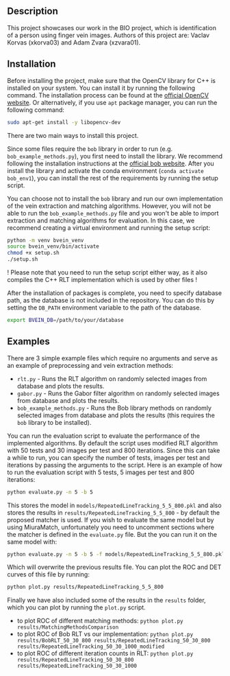 ## Description

This project showcases our work in the BIO project, which is identification of a person using finger vein images. Authors of this project are: Vaclav Korvas (xkorva03) and Adam Zvara (xzvara01).

## Installation

Before installing the project, make sure that the OpenCV library for C++ is installed on your system. You can install it by running the following command.
The installation process can be found at the [official OpenCV website](https://docs.opencv.org/4.x/d7/d9f/tutorial_linux_install.html). Or alternatively, if you use `apt` package manager, you can run the following command:

```bash
sudo apt-get install -y libopencv-dev
```

There are two main ways to install this project.

Since some files require the `bob` library in order to run (e.g. `bob_example_methods.py`), you first need to install
the library. We recommend following the installation instructions at the [official bob website](https://www.idiap.ch/software/bob/docs/bob/docs/stable/install.html).
After you install the library and activate the conda environment (`conda activate bob_env1`), you can install the rest of the requirements by running the setup script.

You can choose not to install the `bob` library and run our own implementation of the vein extraction and matching algorithms. However, you will not be able to run
the `bob_example_methods.py` file and you won't be able to import extraction and matching algorithms for evaluation. In this case, we recommend creating a virtual environment and
running the setup script:

```bash
python -m venv bvein_venv
source bvein_venv/bin/activate
chmod +x setup.sh
./setup.sh
```

! Please note that you need to run the setup script either way, as it also compiles the C++ RLT implementation which is used by other files !

After the installation of packages is complete, you need to specify database path, as the database is not included in the repository. You can do this by setting the `DB_PATH` environment variable to the path of the database.

```bash
export BVEIN_DB=/path/to/your/database
```

## Examples

There are 3 simple example files which require no arguments and serve as an example of preprocessing and vein extraction methods:
- `rlt.py` - Runs the RLT algorithm on randomly selected images from database and plots the results.
- `gabor.py` - Runs the Gabor filter algorithm on randomly selected images from database and plots the results.
- `bob_example_methods.py` - Runs the Bob library methods on randomly selected images from database and plots the results (this requires the `bob` library to be installed).

You can run the evaluation script to evaluate the performance of the implemented algorithms. By default the script uses modified RLT algorithm with 50 tests and 30 images per test and 800 iterations.
Since this can take a while to run, you can specify the number of tests, images per test and iterations by passing the arguments to the script. Here is an example of how to run the evaluation script with 5 tests, 5 images per test and 800 iterations:

```bash
python evaluate.py -n 5 -b 5
```

This stores the model in `models/RepeatedLineTracking_5_5_800.pkl` and also stores the results in `results/RepeatedLineTracking_5_5_800` - by default the proposed matcher is used.
If you wish to evaluate the same model but by using MiuraMatch, unfortunately you need to uncomment sections where the matcher is defined in the `evaluate.py` file. But the you can
run it on the same model with:

```bash
python evaluate.py -n 5 -b 5 -f models/RepeatedLineTracking_5_5_800.pkl
```

Which will overwrite the previous results file. You can plot the ROC and DET curves of this file by running:

```bash
python plot.py results/RepeatedLineTracking_5_5_800
```

Finally we have also included some of the results in the `results` folder, which you can plot by running the `plot.py` script.
- to plot ROC of different matching methods: `python plot.py results/MatchingMethodsComparison`
- to plot ROC of Bob RLT vs our implementation: `python plot.py results/BobRLT_50_30_800 results/RepeatedLineTracking_50_30_800 results/RepeatedLineTracking_50_30_1000_modified`
- to plot ROC of different iteration counts in RLT: `python plot.py results/RepeatedLineTracking_50_30_800 results/RepeatedLineTracking_50_30_1000`
